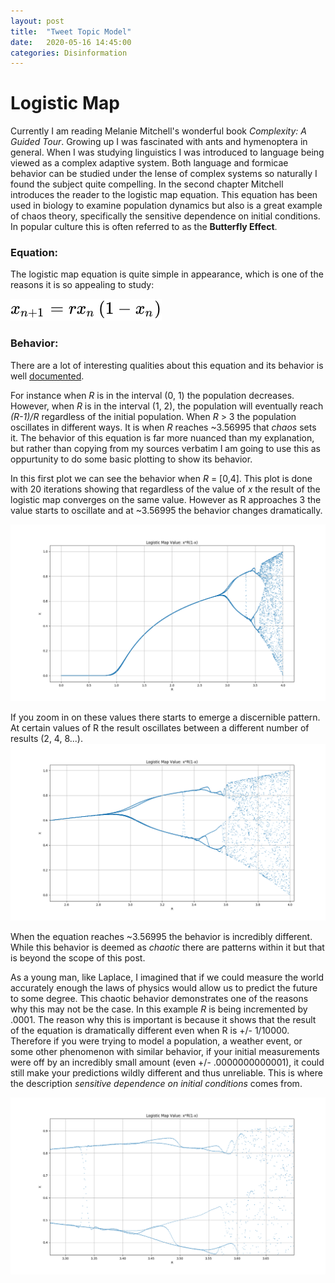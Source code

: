 ```yaml
---
layout: post
title:  "Tweet Topic Model"
date:   2020-05-16 14:45:00
categories: Disinformation
---
```

# Logistic Map
Currently I am reading Melanie Mitchell's wonderful book _Complexity: A Guided Tour_. Growing up I was fascinated with ants and hymenoptera in general. When I was studying linguistics I was introduced to language being viewed as a complex adaptive system. Both language and formicae behavior can be studied under the lense of complex systems so naturally I found the subject quite compelling. In the second chapter Mitchell introduces the reader to the logistic map equation. This equation has been used in biology to examine population dynamics but also is a great example of chaos theory, specifically the sensitive dependence on initial conditions. In popular culture this is often referred to as the **Butterfly Effect**.

### Equation:
The logistic map equation is quite simple in appearance, which is one of the reasons it is so appealing to study:


![Logistic Map](/assets/logistic_map.svg)


### Behavior:

There are a lot of interesting qualities about this equation and its behavior is well [documented](https://en.wikipedia.org/wiki/Logistic_map). 

For instance when _R_ is in the interval (0, 1) the population decreases. However, when _R_ is in the interval (1, 2), the population will eventually reach _(R-1)/R_ regardless of the initial population. When _R_ > 3 the population oscillates in different ways. It is when _R_ reaches ~3.56995 that  _chaos_ sets it. The behavior of this equation is far more nuanced than my explanation, but rather than copying from my sources verbatim I am going to use this as oppurtunity to do some basic plotting to show its behavior.

In this first plot we can see the behavior when _R_ = [0,4]. This plot is done with 20 iterations showing that regardless of the value of _x_ the result of the logistic map converges on the same value. However as R approaches 3 the value starts to oscillate and at ~3.56995 the behavior changes dramatically.

![Logistic Map 1](/assets/lm_1.png)

If you zoom in on these values there starts to emerge a discernible pattern. At certain values of R the result oscillates between a different number of results (2, 4, 8...).
![Logistic Map 2](/assets/lm_2.png)

When the equation reaches ~3.56995 the behavior is incredibly different. While this behavior is deemed as _chaotic_ there are patterns within it but that is beyond the scope of this post. 

As a young man, like Laplace, I imagined that if we could measure the world accurately enough the laws of physics would allow us to predict the future to some degree. This chaotic behavior demonstrates one of the reasons why this may not be the case. In this example _R_ is being incremented by .0001. The reason why this is important is because it shows that the result of the equation is dramatically different even when R is +/- 1/10000. Therefore if you were trying to model a population, a weather event, or some other phenomenon with similar behavior, if your initial measurements were off by an incredibly small amount (even +/- .0000000000001), it could still make your predictions wildly different and thus unreliable. This is where the description _sensitive dependence on initial conditions_ comes from.

![Logistic Map 3](/assets/lm_3.png)


